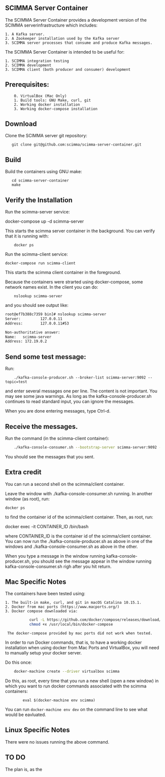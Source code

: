 ## SCIMMA Server Container

The SCIMMA Server Container provides a development version of the SCIMMA serverinfrastructure which includes:

    1. A Kafka server.
    2. A Zookeeper installation used by the Kafka server
    3. SCIMMA server processes that consume and produce Kafka messages.

The SCIMMA Server Container is intended to be useful for:

    1. SCIMMA integration testing
    2. SCIMMA development 
    3. SCIMMA client (both producer and consumer) development

## Prerequisites:

        0. VirtualBox (Mac Only)
        1. Build tools: GNU Make, curl, git
        2. Working docker installation
        3. Working docker-compose installation

## Download

Clone the SCIMMA server git repository:

```
   git clone git@github.com:scimma/scimma-server-container.git
```

## Build

Build the containers using GNU make:

```
   cd scimma-server-container
   make
```

## Verify the Installation

Run the scimma-server service:

   docker-compose up -d scimma-server

This starts the scimma server container in the background. You can verify that it is running
with:

        docker ps
   
Run the scimma-client service:

    docker-compose run scimma-client

This starts the scimma client container in the foreground.

Because the containers were strarted using docker-compose, some 
network names exist. In the client you can do:

        nslookup scimma-server

and you should see output like:

``` sh
root@ef7b388c7359 bin]# nslookup scimma-server
Server:         127.0.0.11
Address:        127.0.0.11#53

Non-authoritative answer:
Name:   scimma-server
Address: 172.19.0.2

```

## Send some test message:

Run:

        ./kafka-console-producer.sh --broker-list scimma-server:9092 --topic=test

and enter several messages one per line. The content is not important. You may see
some java warnings. As long as the kafka-console-producer.sh continues to read
standard input, you can ignore the messages.

When you are done entering messages, type Ctrl-d.

## Receive the messages.

Run the command (in the scimma-client container):

``` sh
    ./kafka-console-consumer.sh --bootstrap-server scimma-server:9092 --topic=test --from-beginning
```
You should see the messages that you sent.

## Extra credit

You can run a second shell on the scimma/client container.

Leave the window with ./kafka-console-consumer.sh running.
In another window (as root), run:

    docker ps

to find the container id of the scimma/client container. Then, as root, run:

   docker exec -it CONTAINER_ID /bin/bash

where CONTAINER_ID is the container id of the scimma/client container. You can now run the ./kafka-console-producer.sh 
as above in one of the windows and ./kafka-console-consumer.sh as above in the other.

When you type a message in the window running kafka-console-producer.sh, you should see the message appear
in the window running kafka-console-consumer.sh righ after you hit return.


## Mac Specific Notes

The containers have been tested using:

    1. The built-in make, curl, and git in macOS Catalina 10.15.1.
    2. Docker from mac ports (https://www.macports.org/)
    3. Docker compose downloaded via:

``` sh
           curl -L https://github.com/docker/compose/releases/download/1.25.3/docker-compose-`uname -s`-`uname -m` -o /usr/local/bin/docker-compose
           chmod +x /usr/local/bin/docker-compose
```
     The docker-compose provided by mac ports did not work when tested.

In order to run Docker commands, that is, to have a working docker installation
when using docker from Mac Ports and VirtualBox, you will need to manually setup
your docker server.

Do this once:

```sh
	docker-machine create --driver virtualbox scimma
```

Do this, as root, every time that you run a new shell (open a new window) in which you want to run docker commands associated with the scimma containers:

```
        eval $(docker-machine env scimma)
```

You can run ``docker-machine env dev`` on the command line to see what would be eavluated.

## Linux Specific Notes

There were no issues running the above command.


## TO DO

The plan is, as the 
